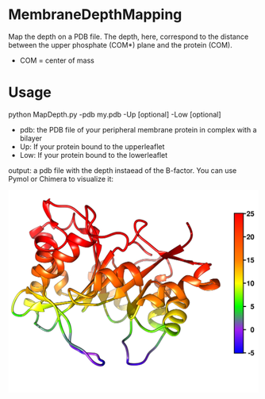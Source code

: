 # MembraneDepthMapping
Map the depth on a PDB file. The depth, here, correspond to the distance between the upper phosphate (COM*) plane and the protein (COM).
* COM = center of mass


# Usage
python MapDepth.py -pdb my.pdb -Up [optional] -Low [optional]

- pdb: the PDB file of your peripheral membrane protein in complex with a bilayer
- Up: If your protein bound to the upperleaflet
- Low: If your protein bound to the lowerleaflet
 
output: a pdb file with the depth instaead of the B-factor. You can use Pymol or Chimera to visualize it:

![](example.png "output" )
